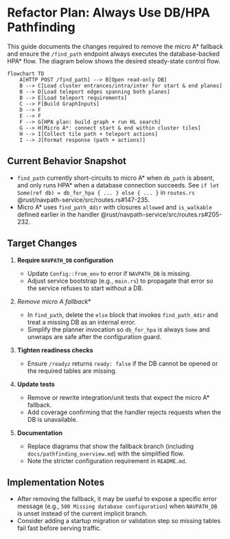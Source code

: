 # Refactor Plan: Always Use DB/HPA Pathfinding

This guide documents the changes required to remove the micro A* fallback and ensure the `/find_path` endpoint always executes the database-backed HPA* flow. The diagram below shows the desired steady-state control flow.

```mermaid
flowchart TD
    A[HTTP POST /find_path] --> B[Open read-only DB]
    B --> C[Load cluster entrances/intra/inter for start & end planes]
    B --> D[Load teleport edges spanning both planes]
    B --> E[Load teleport requirements]
    C --> F[Build GraphInputs]
    D --> F
    E --> F
    F --> G[HPA plan: build graph + run HL search]
    G --> H[Micro A*: connect start & end within cluster tiles]
    H --> I[Collect tile path + teleport actions]
    I --> J[Format response (path + actions)]
```

## Current Behavior Snapshot

- `find_path` currently short-circuits to micro A* when `db_path` is absent, and only runs HPA* when a database connection succeeds. See `if let Some(ref db) = db_for_hpa { ... } else { ... }` in `routes.rs` @rust/navpath-service/src/routes.rs#147-235.
- Micro A* uses `find_path_4dir` with closures `allowed` and `is_walkable` defined earlier in the handler @rust/navpath-service/src/routes.rs#205-232.

## Target Changes

1. **Require `NAVPATH_DB` configuration**
   - Update `Config::from_env` to error if `NAVPATH_DB` is missing.
   - Adjust service bootstrap (e.g., `main.rs`) to propagate that error so the service refuses to start without a DB.

2. **Remove micro A* fallback**
   - In `find_path`, delete the `else` block that invokes `find_path_4dir` and treat a missing DB as an internal error.
   - Simplify the planner invocation so `db_for_hpa` is always `Some` and unwraps are safe after the configuration guard.

3. **Tighten readiness checks**
   - Ensure `/readyz` returns `ready: false` if the DB cannot be opened or the required tables are missing.

4. **Update tests**
   - Remove or rewrite integration/unit tests that expect the micro A* fallback.
   - Add coverage confirming that the handler rejects requests when the DB is unavailable.

5. **Documentation**
   - Replace diagrams that show the fallback branch (including `docs/pathfinding_overview.md`) with the simplified flow.
   - Note the stricter configuration requirement in `README.md`.

## Implementation Notes

- After removing the fallback, it may be useful to expose a specific error message (e.g., `500 Missing database configuration`) when `NAVPATH_DB` is unset instead of the current implicit branch.
- Consider adding a startup migration or validation step so missing tables fail fast before serving traffic.
